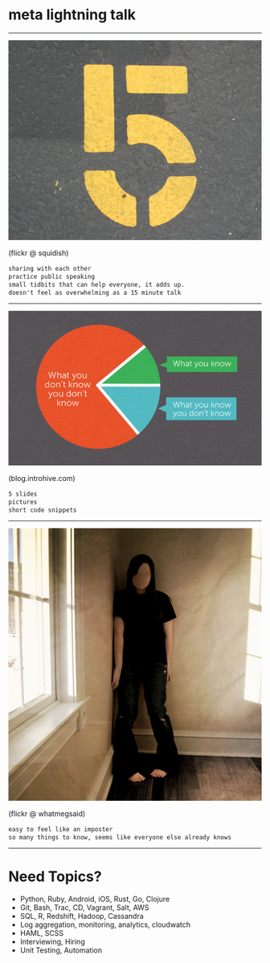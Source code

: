 # meta lightning talk

---
![5 minutes](/images/5.jpg)

(flickr @ squidish)

```notes
sharing with each other
practice public speaking
small tidbits that can help everyone, it adds up.
doesn't feel as overwhelming as a 15 minute talk
```

---
![chart](/images/what_you_dont_know_charts.jpg)

(blog.introhive.com)

```notes
5 slides
pictures
short code snippets
```

---
![imposter](/images/pretend.jpg)

(flickr @ whatmegsaid)

```notes
easy to feel like an imposter
so many things to know, seems like everyone else already knows
```

---
# Need Topics?
* Python, Ruby, Android, iOS, Rust, Go, Clojure
* Git, Bash, Trac, CD, Vagrant, Salt, AWS
* SQL, R, Redshift, Hadoop, Cassandra
* Log aggregation, monitoring, analytics, cloudwatch
* HAML, SCSS
* Interviewing, Hiring
* Unit Testing, Automation
